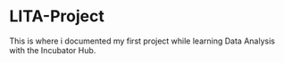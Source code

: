# LITA-Project
This is where i documented my first project while learning Data Analysis with the Incubator Hub.
